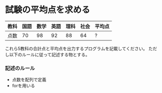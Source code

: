 
# 試験の平均点を求める

|  教科  |  国語  |  数学  |  英語  |  理科  |  社会  |  平均点  |
| ----   | ---- | ----   | ---- | ----   | ---- | ---- |
|  点数  |  70  |  98  |  92  |  88  |  64  |  ?  |

これら5教科の合計点と平均点を出力するプログラムを記載してください。
ただし以下のルールに従って記述する物とする。

### 記述のルール
- 点数を配列で定義
- forを用いる